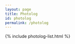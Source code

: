 ```yaml
---
layout: page
title: Photolog
id: photolog
permalink: /photolog
---
```


{% include photolog-list.html %}
